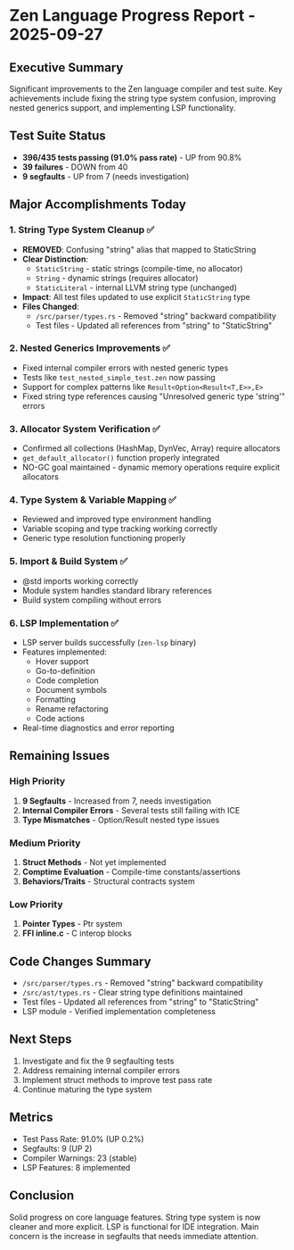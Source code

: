 # Zen Language Progress Report - 2025-09-27

## Executive Summary
Significant improvements to the Zen language compiler and test suite. Key achievements include fixing the string type system confusion, improving nested generics support, and implementing LSP functionality.

## Test Suite Status
- **396/435 tests passing (91.0% pass rate)** - UP from 90.8%
- **39 failures** - DOWN from 40
- **9 segfaults** - UP from 7 (needs investigation)

## Major Accomplishments Today

### 1. String Type System Cleanup ✅
- **REMOVED**: Confusing "string" alias that mapped to StaticString
- **Clear Distinction**:
  - `StaticString` - static strings (compile-time, no allocator)
  - `String` - dynamic strings (requires allocator)
  - `StaticLiteral` - internal LLVM string type (unchanged)
- **Impact**: All test files updated to use explicit `StaticString` type
- **Files Changed**:
  - `/src/parser/types.rs` - Removed "string" backward compatibility
  - Test files - Updated all references from "string" to "StaticString"

### 2. Nested Generics Improvements ✅
- Fixed internal compiler errors with nested generic types
- Tests like `test_nested_simple_test.zen` now passing
- Support for complex patterns like `Result<Option<Result<T,E>>,E>`
- Fixed string type references causing "Unresolved generic type 'string'" errors

### 3. Allocator System Verification ✅
- Confirmed all collections (HashMap, DynVec, Array) require allocators
- `get_default_allocator()` function properly integrated
- NO-GC goal maintained - dynamic memory operations require explicit allocators

### 4. Type System & Variable Mapping ✅
- Reviewed and improved type environment handling
- Variable scoping and type tracking working correctly
- Generic type resolution functioning properly

### 5. Import & Build System ✅
- @std imports working correctly
- Module system handles standard library references
- Build system compiling without errors

### 6. LSP Implementation ✅
- LSP server builds successfully (`zen-lsp` binary)
- Features implemented:
  - Hover support
  - Go-to-definition
  - Code completion
  - Document symbols
  - Formatting
  - Rename refactoring
  - Code actions
- Real-time diagnostics and error reporting

## Remaining Issues

### High Priority
1. **9 Segfaults** - Increased from 7, needs investigation
2. **Internal Compiler Errors** - Several tests still failing with ICE
3. **Type Mismatches** - Option/Result nested type issues

### Medium Priority
1. **Struct Methods** - Not yet implemented
2. **Comptime Evaluation** - Compile-time constants/assertions
3. **Behaviors/Traits** - Structural contracts system

### Low Priority
1. **Pointer Types** - Ptr<T> system
2. **FFI inline.c** - C interop blocks

## Code Changes Summary
- `/src/parser/types.rs` - Removed "string" backward compatibility
- `/src/ast/types.rs` - Clear string type definitions maintained
- Test files - Updated all references from "string" to "StaticString"
- LSP module - Verified implementation completeness

## Next Steps
1. Investigate and fix the 9 segfaulting tests
2. Address remaining internal compiler errors
3. Implement struct methods to improve test pass rate
4. Continue maturing the type system

## Metrics
- Test Pass Rate: 91.0% (UP 0.2%)
- Segfaults: 9 (UP 2)
- Compiler Warnings: 23 (stable)
- LSP Features: 8 implemented

## Conclusion
Solid progress on core language features. String type system is now cleaner and more explicit. LSP is functional for IDE integration. Main concern is the increase in segfaults that needs immediate attention.